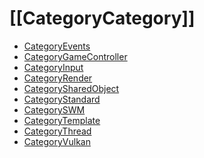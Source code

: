 # [[CategoryCategory]]

<!-- BEGIN CATEGORY LIST -->
- [CategoryEvents](CategoryEvents)
- [CategoryGameController](CategoryGameController)
- [CategoryInput](CategoryInput)
- [CategoryRender](CategoryRender)
- [CategorySharedObject](CategorySharedObject)
- [CategoryStandard](CategoryStandard)
- [CategorySWM](CategorySWM)
- [CategoryTemplate](CategoryTemplate)
- [CategoryThread](CategoryThread)
- [CategoryVulkan](CategoryVulkan)
<!-- END CATEGORY LIST -->

